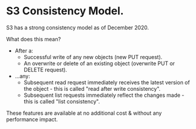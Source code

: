 # **S3 Consistency Model.**

S3 has a strong consistency model as of December 2020.

What does this mean?

* After a:
    * Successful write of any new objects (new PUT request).
    * An overwrite or delete of an existing object (overwrite PUT or DELETE request).
* ...any:
    * Subsequent read request immediately receives the latest version of the object - this is called "read after write consistency".
    * Subsequent list requests immediately reflect the changes made - this is called "list consistency".

These features are available at no additional cost & without any performance impact.